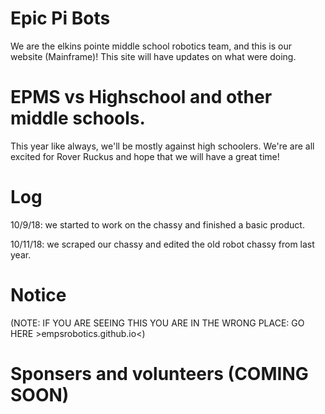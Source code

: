 # Epic Pi Bots
We are the elkins pointe middle school robotics team,
and this is our website (Mainframe)!
This site will have updates on what were doing.

# EPMS vs Highschool and other middle schools.
This year like always, we'll be mostly against high schoolers. 
We're are all excited for Rover Ruckus and hope that we will have a great time!

# Log

10/9/18: we started to work on the chassy and finished a basic product.

10/11/18:  we scraped our chassy and edited the old robot chassy from last year.
# Notice 
(NOTE: IF YOU ARE SEEING THIS YOU ARE IN THE WRONG PLACE: GO HERE >empsrobotics.github.io<)

# Sponsers and volunteers (COMING SOON)
